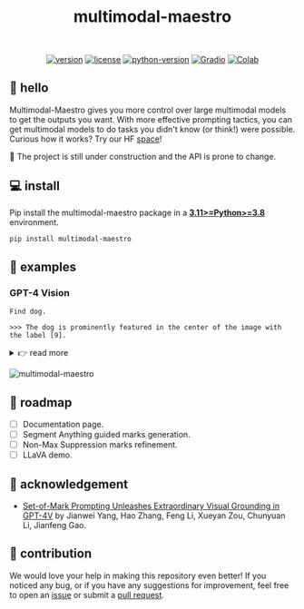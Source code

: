
<div align="center">

  <h1>multimodal-maestro</h1>

  <br>

  [![version](https://badge.fury.io/py/multimodal-maestro.svg)](https://badge.fury.io/py/multimodal-maestro)
  [![license](https://img.shields.io/pypi/l/multimodal-maestro)](https://github.com/roboflow/multimodal-maestro/blob/main/LICENSE)
  [![python-version](https://img.shields.io/pypi/pyversions/multimodal-maestro)](https://badge.fury.io/py/multimodal-maestro)
  [![Gradio](https://img.shields.io/badge/%F0%9F%A4%97%20Hugging%20Face-Spaces-blue)](https://huggingface.co/spaces/Roboflow/SoM)
  [![Colab](https://colab.research.google.com/assets/colab-badge.svg)](https://colab.research.google.com/github/roboflow/multimodal-maestro/blob/main/cookbooks/multimodal_maestro_gpt_4_vision.ipynb
)

</div>

## 👋 hello

Multimodal-Maestro gives you more control over large multimodal models to get the 
outputs you want. With more effective prompting tactics, you can get multimodal models 
to do tasks you didn't know (or think!) were possible. Curious how it works? Try our 
HF [space](https://huggingface.co/spaces/Roboflow/SoM)!

🚧 The project is still under construction and the API is prone to change.

## 💻 install

Pip install the multimodal-maestro package in a
[**3.11>=Python>=3.8**](https://www.python.org/) environment.

```bash
pip install multimodal-maestro
```

## 🚀 examples

### GPT-4 Vision

```
Find dog.

>>> The dog is prominently featured in the center of the image with the label [9].
```

<details close>
<summary>👉 read more</summary>

<br>

- **load image**

  ```python
  import cv2
  
  image = cv2.imread("...")
  ```

- **create and refine marks**

  ```python
  import multimodalmaestro as mm
  
  generator = mm.SegmentAnythingMarkGenerator(device='cuda')
  marks = generator.generate(image=image)
  marks = mm.refine_marks(marks=marks)
  ```

- **visualize marks**

  ```python
  mark_visualizer = mm.MarkVisualizer()
  marked_image = mark_visualizer.visualize(image=image, marks=marks)
  ```
  ![image-vs-marked-image](https://github.com/roboflow/multimodal-maestro/assets/26109316/92951ed2-65c0-475a-9279-6fd344757092)

- **prompt**

  ```python
  prompt = "Find dog."
  
  response = mm.prompt_image(api_key=api_key, image=marked_image, prompt=prompt)
  ```
  
  ```
  >>> "The dog is prominently featured in the center of the image with the label [9]."
  ```

- **extract related marks**

  ```python
  masks = mm.extract_relevant_masks(text=response, detections=refined_marks)
  ```
  
  ```
  >>> {'6': array([
  ...     [False, False, False, ..., False, False, False],
  ...     [False, False, False, ..., False, False, False],
  ...     [False, False, False, ..., False, False, False],
  ...     ...,
  ...     [ True,  True,  True, ..., False, False, False],
  ...     [ True,  True,  True, ..., False, False, False],
  ...     [ True,  True,  True, ..., False, False, False]])
  ... }
  ```

</details>

![multimodal-maestro](https://github.com/roboflow/multimodal-maestro/assets/26109316/c04f2b18-2a1d-4535-9582-e5d3ec0a926e)

## 🚧 roadmap

- [ ] Documentation page.
- [ ] Segment Anything guided marks generation.
- [ ] Non-Max Suppression marks refinement.
- [ ] LLaVA demo.

## 💜 acknowledgement

- [Set-of-Mark Prompting Unleashes Extraordinary Visual Grounding
in GPT-4V](https://arxiv.org/abs/2310.11441) by Jianwei Yang, Hao Zhang, Feng Li, Xueyan
Zou, Chunyuan Li, Jianfeng Gao.

## 🦸 contribution

We would love your help in making this repository even better! If you noticed any bug, 
or if you have any suggestions for improvement, feel free to open an 
[issue](https://github.com/roboflow/set-of-mark/issues) or submit a 
[pull request](https://github.com/roboflow/set-of-mark/pulls).
